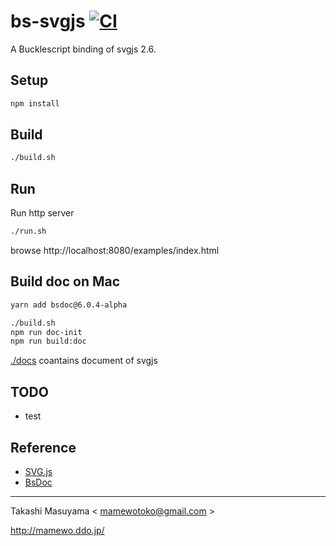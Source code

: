 bs-svgjs [![CI](https://github.com/mamewotoko/bs-svgjs/actions/workflows/build.yml/badge.svg)](https://github.com/mamewotoko/bs-svgjs/actions/workflows/build.yml)
=============

A Bucklescript binding of svgjs 2.6.

Setup
------

```bash
npm install
```

Build
------

```bash
./build.sh
```

Run
---

Run http server

```bash
./run.sh
```
browse http://localhost:8080/examples/index.html

Build doc on Mac
--------------------

```bash
yarn add bsdoc@6.0.4-alpha

./build.sh
npm run doc-init
npm run build:doc
```

[./docs](./docs) coantains document of svgjs

TODO
----

* test

Reference
-----------

* [SVG.js](https://svgjs.dev/docs/2.7/)
* [BsDoc](https://reasonml-community.github.io/bsdoc/docs/bsdoc/#no-bs-publishing-to-github)

-----
Takashi Masuyama < mamewotoko@gmail.com >

http://mamewo.ddo.jp/
